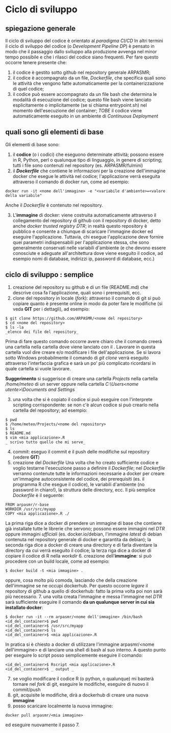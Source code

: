 # Ciclo di sviluppo

## spiegazione generale
Il ciclo di sviluppo del codice è orientato al _paradigma CI/CD_
In altri termini il ciclo di sviluppo del codice (o _Development Pipeline DP_) è pensato in modo che il passaggio dallo sviluppo alla produzione avvenga nel minor tempo possibile e che i rilasci del codice siano frequenti.
Per fare questo occorre tenere presente che:
1. il codice è gestito sotto github nel repository generale ARPASMR;
2. il codice è accompagnato da un file, _Dockerfile_, che specifica quali sono le attività che vengono fatte automaticamente per la containerizzazione di quel codice;
3. il codice può essere accompagnato da un file bash che determina le modalità di esecuzione del codice; questo file bash viene lanciato esplicitamente o implicitamente (se si chiama entrypoint.sh) nel momento dell'esecuzione del container;
_TOBE_ il codice viene automaticamente eseguito in un ambiente di _Continuous Deployment_

## quali sono gli elementi di base
Gli elementi di base sono:
1. il __codice__ (o i codici) che eseguono determinate attività; possono essere in R, Python, perl o qualunque tipo di linguaggio, in genere di scripting; tutti i file sono contenuti nel repository (es. ARPASMR/fulmini)
2. il ___Dockerfile___ che contiene le informazioni per la creazione dell'immagine docker che esegue le attività nel codice; l'applicazione verrà eseguita attraverso il comando di docker run, come ad esempio:
```
docker run -it <nome dell'immagine> -e "<variabile d'ambiente>=<valore della variabile"
```
Anche il _Dockerfile_ è contenuto nel repository.

3. L'__immagine__ di docker: viene costruita automaticamente attraverso il collegamento del repository di github con il repository di docker, detto anche _docker trusted registry DTR_; in realtà questo repository è pubblico e consente a chiunque di scaricare l'immagine docker ed eseguire l'applicazione. Tuttavia, chi esegue l'applicazione deve fornire quei parametri indispensabili per l'applicazione stessa, che sono generalmente conservati nelle variabili d'ambiente (e che devono essere conosciute e adeguate all'architettura dove viene eseguito il codice, ad esempio nomi di database, indirizzi ip, password di database, ecc.)

## ciclo di sviluppo : semplice
1. creazione del repository su github e di un file (README.md) che descrive cosa fa l'applicazione, quali sono i prerequisiti, ecc.
2. clone del repository in locale (_fork_): attraverso il comando di git si può copiare quanto è presente online in modo da poter fare le modifiche (si veda __GIT__ per i dettagli), ad esempio:
```
$ git clone https://github.com/ARPASMR/<nome del repository>
$ cd <nome del repository>
$ ls -la
_elenco dei file del repository_
```
Prima di fare questo comando occorre avere chiaro che il comando creerà una cartella nella cartella dove viene lanciato con il <nome del repository>. Lavorare in questa cartella vuol dire creare e/o modificare i file dell'applicazione.
Se si lavora sotto Windows probabilmente il comando di _git clone_ verrà eseguito attraverso l'interfaccia grafica e sarà un po' più complicato ricordarsi in quale cartella si vuole lavorare.

__Suggerimento__ si suggerisce di creare una cartella _Projects_ nella cartella _/home/meteo_ di un server oppure nella cartella _C:\Users\<nome utente>\Documents and Settings_

3. una volta che si è copiato il codice si può eseguire con l'interprete scripting corrispondente: se non c'è alcun codice si può crearlo nella cartella del repository; ad esempio:
```
$ pwd
$ /home/meteo/Projects/<nome del repository>
$ ls
$ README.md
$ vim <mia applicazione>.R
_ scrivo tutto quello che mi serve_
```
4. commit: eseguo il commit e il push delle modifiche sul repository (vedere __GIT__)
5. creazione del _Dockerfile_
Una volta che ho creato sufficiente codice e voglio testarne l'esecuzione passo a definire il _Dockerfile_; nel _Dockerfile_ verranno contenute tutte le informazioni necessarie a docker per creare un'immagine autoconsistente del codice, dei prerequisiti (es. il programma R che esegue il codice), le variabili d'ambiente (no password in chiaro!), la struttura delle directory, ecc. Il più semplice _Dockerfile_ è il seguente:
```
FROM arpasmr/r-base
WORKDIR /usr/src/myapp
COPY <mia applicazione>.R ./
```
La prima riga dice a docker di prendere un immagine di base che contiene già installate tutte le librerie che servono; possono essere immagini nel _DTR_ oppure immagini _ufficiali_ (es. docker.io/debian, l'immagine _latest_ di debian contenuta nel repository generale di docker e garantita da debian);
la seconda riga dice a docker di creare una directory e di farla diventare la directory da cui verrà eseguito il codice;
la terza riga dice a docker di copiare il codice di R nella _workdir_
6. creazione dell'__immagine__: si può procedere con un build locale, come ad esempio:
```
$ docker build -t <mia immagine> .
```
oppure, cosa molto più comoda, lasciando che della creazione dell'immagine se ne occupi dockerhub. Per questo occorre _legare_ il repository di github a quello di dockerhub: fatto la prima volta poi non sarà più necessario.
7. una volta creata l'immagine e messa l'immagine nel _DTR_ sarà sufficiente eseguire il comando __da un qualunque server in cui sia installato docker__:
```
$ docker run -it --rm arpasmr/<nome dell'immagine> /bin/bash
<id_del_container>$ pwd
<id_del_container>$ /usr/src/myapp
<id_del_container>$ ls
<id_del_container>$ <mia applicazione>.R
```
In pratica si è chiesto a docker di utilizzare l'immagine arpasmr/<nome dell'immagine> e di lanciare una shell di bash al suo interno. A questo punto per eseguire lo script posso semplicemente eseguire il comando:
```
<id_del_container>$ Rscript <mia applicazione>.R
<id_del_container>$ _ output _
```
7. se voglio modificare il codice R (o python, o qualunque) mi basterà tornare nel _fork_ di git, eseguire le modifiche, eseguire di nuovo il commit/push
8. git, acquisite le modifiche, dirà a dockerhub di creare una nuova __immagine__
9. posso scaricare localmente la nuova immagine:
```
docker pull arpasmr/<mia immagine>
```
ed eseguire nuovamente il passo 7.
